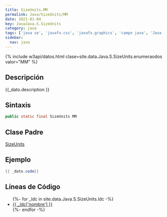 ```yaml
---
title: SizeUnits.MM
permalink: Java/SizeUnits/MM
date: 2021-01-04
key: JavaJava.S.SizeUnits
category: java
tags: ['java se', 'javafx.css', 'javafx.graphics', 'campo java', 'Java 9']
sidebar: 
  nav: java
---
```


{% include w3api/datos.html clase=site.data.Java.S.SizeUnits.enumeraodos valor="MM" %}

## Descripción
{{_dato.description }}

## Sintaxis
~~~java
public static final SizeUnits MM
~~~

## Clase Padre
[SizeUnits](/Java/SizeUnits/)

## Ejemplo
~~~java
{{ _dato.code}}
~~~

## Líneas de Código
<ul>
{%- for _ldc in site.data.Java.S.SizeUnits.ldc -%}
   <li>
       <a href="{{_ldc['url'] }}">{{ _ldc['nombre'] }}</a>
   </li>
{%- endfor -%}
</ul>
